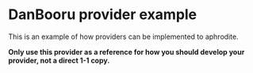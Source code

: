 # DanBooru provider example
This is an example of how providers can be implemented to aphrodite.

**Only use this provider as a reference for how you should develop your provider, not a direct 1-1 copy.**
